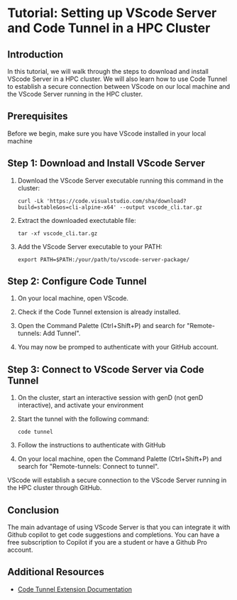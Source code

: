 # Tutorial: Setting up VScode Server and Code Tunnel in a HPC Cluster

## Introduction
In this tutorial, we will walk through the steps to download and install VScode Server in a HPC cluster. We will also learn how to use Code Tunnel to establish a secure connection between VScode on our local machine and the VScode Server running in the HPC cluster.

## Prerequisites
Before we begin, make sure you have VScode installed in your local machine

## Step 1: Download and Install VScode Server
1. Download the VScode Server executable running this command in the cluster:
    ```
    curl -Lk 'https://code.visualstudio.com/sha/download?build=stable&os=cli-alpine-x64' --output vscode_cli.tar.gz
    ```

2. Extract the downloaded exectutable file:
    ```
    tar -xf vscode_cli.tar.gz
    ```
3. Add the VScode Server executable to your PATH:
    ```
    export PATH=$PATH:/your/path/to/vscode-server-package/
    ```
## Step 2: Configure Code Tunnel
1. On your local machine, open VScode.

2. Check if the Code Tunnel extension is already installed.

3. Open the Command Palette (Ctrl+Shift+P) and search for "Remote-tunnels: Add Tunnel".

4. You may now be promped to authenticate with your GitHub account.

## Step 3: Connect to VScode Server via Code Tunnel

1. On the cluster, start an interactive session with genD (not genD interactive), and activate your environment

2. Start the tunnel with the following command:
    ```
    code tunnel
    ```
3. Follow the instructions to authenticate with GitHub

4. On your local machine, open the Command Palette (Ctrl+Shift+P) and search for "Remote-tunnels: Connect to tunnel".

 VScode will establish a secure connection to the VScode Server running in the HPC cluster through GitHub.

## Conclusion
The main advantage of using VScode Server is that you can integrate it with Github copilot to get code suggestions and completions. You can have a free subscription to Copilot if you are a student or have a Github Pro account.

## Additional Resources
- [Code Tunnel Extension Documentation](https://code.visualstudio.com/docs/remote/tunnels#_using-the-code-cli)

